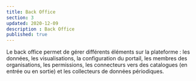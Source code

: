 ```yaml
---
title: Back Office
section: 3
updated: 2020-12-09
description : Back Office
published: true
---
```


Le back office permet de gérer différents éléments sur la plateforme :  les données, les visualisations, la configuration du portail, les membres des organisations, les permissions, les connecteurs vers des catalogues (en entrée ou en sortie) et les collecteurs de données périodiques.
